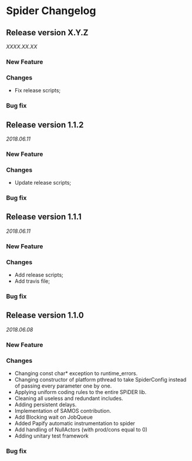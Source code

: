 Spider Changelog
================

## Release version X.Y.Z
*XXXX.XX.XX*

### New Feature

### Changes
* Fix release scripts;

### Bug fix


## Release version 1.1.2
*2018.06.11*

### New Feature

### Changes
* Update release scripts;

### Bug fix


## Release version 1.1.1
*2018.06.11*

### New Feature

### Changes
* Add release scripts;
* Add travis file;

### Bug fix

## Release version 1.1.0
*2018.06.08*

### New Feature

### Changes
* Changing const char* exception to runtime_errors.
* Changing constructor of platform pthread to take SpiderConfig instead of passing every parameter one by one.
* Applying uniform coding rules to the entire SPiDER lib.
* Cleaning all useless and redundant includes.
* Adding persistent delays.
* Implementation of SAMOS contribution.
* Add Blocking wait on JobQueue
* Added Papify automatic instrumentation to spider
* Add handling of NullActors (with prod/cons equal to 0)
* Adding unitary test framework

### Bug fix
